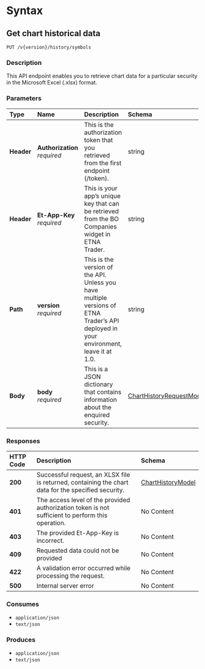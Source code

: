 # Syntax

## Get chart historical data

```text
PUT /v{version}/history/symbols
```

### Description

This API endpoint enables you to retrieve chart data for a particular security in the Microsoft Excel \(.xlsx\) format.

### Parameters

| Type | Name | Description | Schema | Default |
| :--- | :--- | :--- | :--- | :--- |
| **Header** | **Authorization**   _required_ | This is the authorization token that you retrieved from the first endpoint \(/token\). | string |  |
| **Header** | **Et-App-Key**   _required_ | This is your app’s unique key that can be retrieved from the BO Companies widget in ETNA Trader. | string |  |
| **Path** | **version**   _required_ | This is the version of the API. Unless you have multiple versions of ETNA Trader’s API deployed in your environment, leave it at 1.0. | string | `"1"` |
| **Body** | **body**   _required_ | This is a JSON dictionary that contains information about the enquired security. | [ChartHistoryRequestModel](historicaltradedata_getchartbasicdata.md#charthistoryrequestmodel) |  |

### Responses

| HTTP Code | Description | Schema |
| :--- | :--- | :--- |
| **200** | Successful request, an XLSX file is returned, containing the chart data for the specified security. | [ChartHistoryModel](historicaltradedata_getchartbasicdata.md#charthistorymodel) |
| **401** | The access level of the provided authorization token is not sufficient to perform this operation. | No Content |
| **403** | The provided Et-App-Key is incorrect. | No Content |
| **409** | Requested data could not be provided | No Content |
| **422** | A validation error occurred while processing the request. | No Content |
| **500** | Internal server error | No Content |

### Consumes

* `application/json`
* `text/json`

### Produces

* `application/json`
* `text/json`

